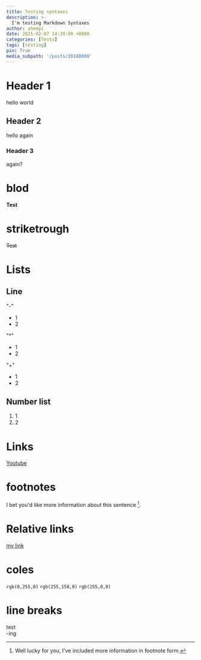 ```yaml
---
title: Testing syntaxes
description: >-
  I'm testing Markdown Syntaxes
author: ahempi
date: 2025-02-07 14:39:00 +0800
categories: [Tests]
tags: [testing]
pin: True
media_subpath: '/posts/20180808'
---
```


# Header 1
hello world

## Header 2
hello again

### Header 3
again?

# blod
__Test__

# striketrough
~~Test~~

# Lists
## Line
"-"
- 1
- 2

"*"
* 1
* 2

"+"
+ 1
+ 2

## Number list
1. 1
2. 2

# Links
[Youtube](https://www.youtube.com)
 
# footnotes
I bet you'd like more information about this sentence [^1].

  [^1]: Well lucky for you, I've included more information in footnote form.

# Relative links
[my link](/posts/getting-started)

# coles
`rgb(0,255,0)`
`rgb(255,150,0)`
`rgb(255,0,0)`

# line breaks
test<br/>-ing
